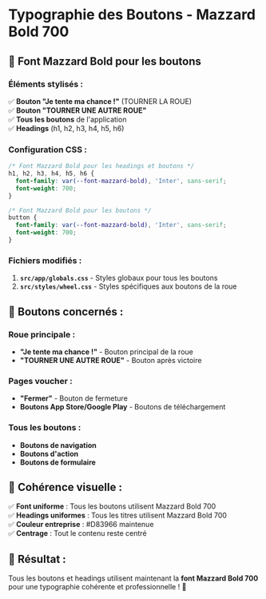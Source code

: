 # Typographie des Boutons - Mazzard Bold 700

## 🎨 **Font Mazzard Bold pour les boutons**

### **Éléments stylisés :**

✅ **Bouton "Je tente ma chance !"** (TOURNER LA ROUE)  
✅ **Bouton "TOURNER UNE AUTRE ROUE"**  
✅ **Tous les boutons** de l'application  
✅ **Headings** (h1, h2, h3, h4, h5, h6)  

### **Configuration CSS :**

```css
/* Font Mazzard Bold pour les headings et boutons */
h1, h2, h3, h4, h5, h6 {
  font-family: var(--font-mazzard-bold), 'Inter', sans-serif;
  font-weight: 700;
}

/* Font Mazzard Bold pour les boutons */
button {
  font-family: var(--font-mazzard-bold), 'Inter', sans-serif;
  font-weight: 700;
}
```

### **Fichiers modifiés :**

1. **`src/app/globals.css`** - Styles globaux pour tous les boutons
2. **`src/styles/wheel.css`** - Styles spécifiques aux boutons de la roue

## 🎯 **Boutons concernés :**

### **Roue principale :**
- **"Je tente ma chance !"** - Bouton principal de la roue
- **"TOURNER UNE AUTRE ROUE"** - Bouton après victoire

### **Pages voucher :**
- **"Fermer"** - Bouton de fermeture
- **Boutons App Store/Google Play** - Boutons de téléchargement

### **Tous les boutons :**
- **Boutons de navigation**
- **Boutons d'action**
- **Boutons de formulaire**

## 🎨 **Cohérence visuelle :**

✅ **Font uniforme** : Tous les boutons utilisent Mazzard Bold 700  
✅ **Headings uniformes** : Tous les titres utilisent Mazzard Bold 700  
✅ **Couleur entreprise** : #D83966 maintenue  
✅ **Centrage** : Tout le contenu reste centré  

## 🚀 **Résultat :**

Tous les boutons et headings utilisent maintenant la **font Mazzard Bold 700** pour une typographie cohérente et professionnelle ! 🎉
